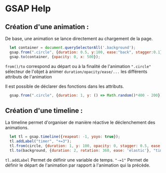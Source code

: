 # GSAP Help

## Création d'une animation :
De base, une animation se lance directement au chargement de la page.  
```javascript
  let container = document.querySelectorAll('.background');
  gsap.from(".circle", {duration: 0.5, y:100, ease:"back", stagger:0.1});
  gsap.to(container, {opacity: 0, x: 500});
```
`from()/to` correspond au départ ou à la finalité de l'animation
`".circle"` sélecteur de l'objet à animer
`duration/opacity/ease/...` les différents attributs de l'animation  
  
Il est possible de déclarer des fonctions dans les attributs.
```javascript
  gsap.from(".circle", {duration: 1, y: () => Math.random()*400 - 200});
```  

## Création d'une timeline :
La timeline permet d'organiser de manière réactive le déclenchement des animations.  
```javascript
  let tl = gsap.timeline({reapeat: -1, yoyo: true});
  tl.addLabel("timer", "+=3");
  tl.from(circle, {duration: 1, y: 100, opacity: 0, stagger: 0.5, ease: 'elastic'}, "-=1");
  tl.to(background, {duration: 2, rotation: 360, ease: 'elastic'}, "timer");
```
`tl.addLabel` Permet de définir une variable de temps. 
`"-=1"` Permet de définir le départ de l'animation par rapport à l'animation qui la précède.
